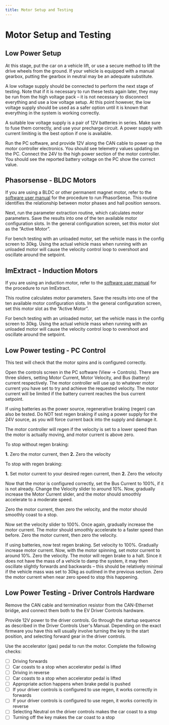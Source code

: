 ```yaml
---
title: Motor Setup and Testing
---
```


# Motor Setup and Testing 

## Low Power Setup

At this stage, put the car on a vehicle lift, or use a secure method to lift the drive wheels from the ground.  If your vehicle is equipped with a manual gearbox, putting the gearbox in neutral may be an adequate substitute.  

A low voltage supply should be connected to perform the next stage of testing.  Note that if it is necessary to run these tests again later, they may be run from the high voltage pack – it is not necessary to disconnect everything and use a low voltage setup.  At this point however, the low voltage supply should be used as a safer option until it is known that everything in the system is working correctly.

A suitable low voltage supply is a pair of 12V batteries in series.  Make sure to fuse them correctly, and use your precharge circuit.  A power supply with current limiting is the best option if one is available.

Run the PC software, and provide 12V along the CAN cable to power up the motor controller electronics.  You should see telemetry values updating on the PC.  Connect the 24V to the high power section of the motor controller.  You should see the reported battery voltage on the PC show the correct value.

## Phasorsense - BLDC Motors

If you are using a BLDC or other permanent magnet motor, refer to the [software user manual](../../Config_Software/index.md) for the procedure to run PhasorSense.  This routine identifies the relationship between motor phases and hall position sensors.  

Next, run the parameter extraction routine, which calculates motor parameters.  Save the results into one of the ten available motor configuration slots.  In the general configuration screen, set this motor slot as the “Active Motor”.

For bench testing with an unloaded motor, set the vehicle mass in the config screen to 30kg.  Using the actual vehicle mass when running with an unloaded motor will cause the velocity control loop to overshoot and oscillate around the setpoint.

## ImExtract - Induction Motors

If you are using an induction motor, refer to the [software user manual](../../Config_Software/index.md) for the procedure to run ImExtract.  

This routine calculates motor parameters.  Save the results into one of the ten available motor configuration slots.  In the general configuration screen, set this motor slot as the “Active Motor”.

For bench testing with an unloaded motor, set the vehicle mass in the config screen to 30kg.  Using the actual vehicle mass when running with an unloaded motor will cause the velocity control loop to overshoot and oscillate around the setpoint.

## Low Power testing - PC Control

This test will check that the motor spins and is configured correctly.  

Open the controls screen in the PC software (View → Controls). There are three sliders, setting Motor Current, Motor Velocity, and Bus (battery) current respectively.  The motor controller will use up to whatever motor current you have set to try and achieve the requested velocity.  The motor current will be limited if the battery current reaches the bus current setpoint.

If using batteries as the power source, regenerative braking (regen) can also be tested.  Do NOT test regen braking if using a power supply for the 24V source, as you will force current back into the supply and damage it.

The motor controller will regen if the velocity is set to a lower speed than the motor is actually moving, and motor current is above zero.  

To stop without regen braking:

__1.__	Zero the motor current, then
__2.__	Zero the velocity

To stop with regen braking:

__1.__	Set motor current to your desired regen current, then
__2.__	Zero the velocity

Now that the motor is configured correctly, set the Bus Current to 100%, if it is not already.  Change the Velocity slider to around 10%.  Now, gradually increase the Motor Current slider, and the motor should smoothly accelerate to a moderate speed.

Zero the motor current, then zero the velocity, and the motor should smoothly coast to a stop.  

Now set the velocity slider to 100%.  Once again, gradually increase the motor current.  The motor should smoothly accelerate to a faster speed than before.  Zero the motor current, then zero the velocity. 

If using batteries, now test regen braking.  Set velocity to 100%.  Gradually increase motor current.  Now, with the motor spinning, set motor current to around 10%.  Zero the velocity.  The motor will regen brake to a halt.  Since it does not have the mass of a vehicle to damp the system, it may then oscillate slightly forwards and backwards – this should be relatively minimal if the vehicle mass was set to 30kg as outlined in the previous section.  Zero the motor current when near zero speed to stop this happening.

## Low Power Testing - Driver Controls Hardware

Remove the CAN cable and termination resistor from the CAN-Ethernet bridge, and connect them both to the EV Driver Controls hardware.  

Provide 12V power to the driver controls.  Go through the startup sequence as described in the Driver Controls User's Manual.  Depending on the exact firmware you have this will usually involve turning the key to the start position, and selecting forward gear in the driver controls. 

Use the accelerator (gas) pedal to run the motor.  Complete the following checks:

- [ ] Driving forwards
- [ ] Car coasts to a stop when accelerator pedal is lifted
- [ ] Driving in reverse
- [ ] Car coasts to a stop when accelerator pedal is lifted
- [ ] Appropriate action happens when brake pedal is pushed
- [ ] If your driver controls is configured to use regen, it works correctly in forwards
- [ ] If your driver controls is configured to use regen, it works correctly in reverse
- [ ] Selecting Neutral on the driver controls makes the car coast to a stop
- [ ] Turning off the key makes the car coast to a stop